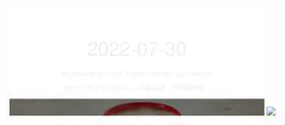 <!-- [START DAILY SAYING] -->
<!-- Please keep comment here to allow auto update -->
<p align="center">
  <img src="assets/daily-saying/2022-07-30.svg" height="196"/>
  <img src="https://dots365.herokuapp.com" height="196"/>
</p>
<!-- [END DAILY SAYING] -->

<!-- <p align="center">
<img alt="profile views" src="https://komarev.com/ghpvc/?username=bubkoo&color=brightgreen&style=flat-square&label=PROFILE+VIEWS" />
</p> -->
